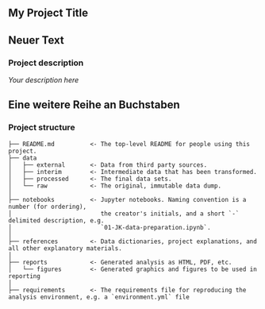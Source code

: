 ## My Project Title

Neuer Text
---

### Project description

*Your description here*

Eine weitere Reihe an Buchstaben
---

### Project structure



```nohighlight
├── README.md          <- The top-level README for people using this project.
├── data
│   ├── external       <- Data from third party sources.
│   ├── interim        <- Intermediate data that has been transformed.
│   ├── processed      <- The final data sets.
│   └── raw            <- The original, immutable data dump.
│
├── notebooks          <- Jupyter notebooks. Naming convention is a number (for ordering),
│                         the creator's initials, and a short `-` delimited description, e.g.
│                         `01-JK-data-preparation.ipynb`.
│
├── references         <- Data dictionaries, project explanations, and all other explanatory materials.
│
├── reports            <- Generated analysis as HTML, PDF, etc.
│   └── figures        <- Generated graphics and figures to be used in reporting
│
├── requirements       <- The requirements file for reproducing the analysis environment, e.g. a `environment.yml` file

```    
